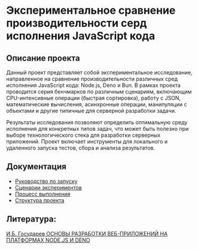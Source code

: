 # Экспериментальное сравнение производительности серд исполнения JavaScript кода

## Описание проекта

Данный проект представляет собой экспериментальное исследование, направленное на сравнение производительности различных сред исполнения JavaScript кода: Node.js, Deno и Bun. В рамках проекта проводится серия бенчмарков по различным сценариям, включающим CPU-интенсивные операции (быстрая сортировка), работу с JSON, математические вычисления, асинхронные операции, манипуляции с объектами и другие типичные для серверной разработки задачи.

Результаты исследования позволяют определить оптимальную среду исполнения для конкретных типов задач, что может быть полезно при выборе технологического стека для разработки серверных приложений. Проект включает инструменты для локального и удаленного запуска тестов, сбора и анализа результатов.



## Документация

- [Руководство по запуску](./docs/deployment.md)
- [Сценарии экспериментов](./docs/experiment-scenarios.md)
- [Процесс выполнения](./docs/process.md)
- [Структура проекта](./docs/project-structure.md)

## Литература:

[И.Б. Государев ОСНОВЫ РАЗРАБОТКИ ВЕБ-ПРИЛОЖЕНИЙ НА ПЛАТФОРМАХ NODE.JS И DENO](https://books.ifmo.ru/file/pdf/3205.pdf)
